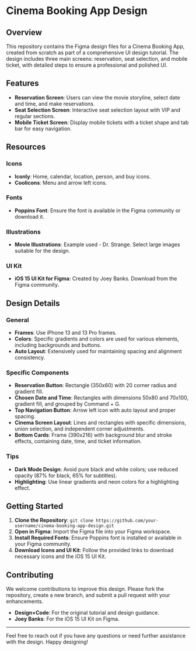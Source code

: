 # Cinema Booking App Design

## Overview

This repository contains the Figma design files for a Cinema Booking App, created from scratch as part of a comprehensive UI design tutorial. The design includes three main screens: reservation, seat selection, and mobile ticket, with detailed steps to ensure a professional and polished UI.

## Features

- **Reservation Screen**: Users can view the movie storyline, select date and time, and make reservations.
- **Seat Selection Screen**: Interactive seat selection layout with VIP and regular sections.
- **Mobile Ticket Screen**: Display mobile tickets with a ticket shape and tab bar for easy navigation.

## Resources

### Icons

- **Iconly**: Home, calendar, location, person, and buy icons.
- **Coolicons**: Menu and arrow left icons.

### Fonts

- **Poppins Font**: Ensure the font is available in the Figma community or download it.

### Illustrations

- **Movie Illustrations**: Example used - Dr. Strange. Select large images suitable for the design.

### UI Kit

- **iOS 15 UI Kit for Figma**: Created by Joey Banks. Download from the Figma community.

## Design Details

### General

- **Frames**: Use iPhone 13 and 13 Pro frames.
- **Colors**: Specific gradients and colors are used for various elements, including backgrounds and buttons.
- **Auto Layout**: Extensively used for maintaining spacing and alignment consistency.

### Specific Components

- **Reservation Button**: Rectangle (350x60) with 20 corner radius and gradient fill.
- **Chosen Date and Time**: Rectangles with dimensions 50x80 and 70x100, gradient fill, and grouped by Command + G.
- **Top Navigation Button**: Arrow left icon with auto layout and proper spacing.
- **Cinema Screen Layout**: Lines and rectangles with specific dimensions, union selection, and independent corner adjustments.
- **Bottom Cards**: Frame (390x216) with background blur and stroke effects, containing date, time, and ticket information.

### Tips

- **Dark Mode Design**: Avoid pure black and white colors; use reduced opacity (87% for black, 65% for subtitles).
- **Highlighting**: Use linear gradients and neon colors for a highlighting effect.

## Getting Started

1. **Clone the Repository**: `git clone https://github.com/your-username/cinema-booking-app-design.git`
2. **Open in Figma**: Import the Figma file into your Figma workspace.
3. **Install Required Fonts**: Ensure Poppins font is installed or available in your Figma community.
4. **Download Icons and UI Kit**: Follow the provided links to download necessary icons and the iOS 15 UI Kit.




## Contributing

We welcome contributions to improve this design. Please fork the repository, create a new branch, and submit a pull request with your enhancements.



- **Design+Code**: For the original tutorial and design guidance.
- **Joey Banks**: For the iOS 15 UI Kit on Figma.

---

Feel free to reach out if you have any questions or need further assistance with the design. Happy designing!

